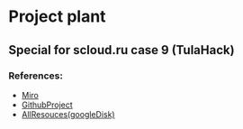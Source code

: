 # Project plant 
## Special for scloud.ru case 9 (TulaHack)
### References:
* [Miro](https://miro.com/app/board/uXjVO6vbb4M=/)
* [GithubProject](https://github.com/SeregaTheDed/plant)
* [AllResouces(googleDisk)](https://drive.google.com/drive/folders/1ECKwio5YpXKhUKhK5jxDrKvNJ4Ad5_bL)
